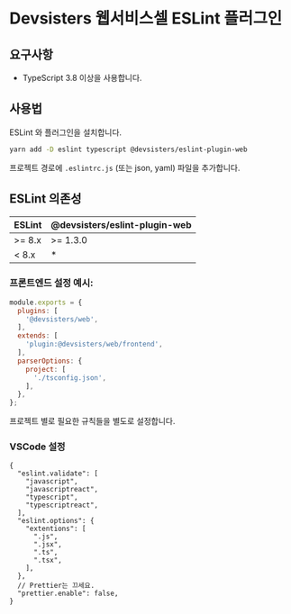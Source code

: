 # Devsisters 웹서비스셀 ESLint 플러그인

## 요구사항

- TypeScript 3.8 이상을 사용합니다.

## 사용법

ESLint 와 플러그인을 설치합니다.

```bash
yarn add -D eslint typescript @devsisters/eslint-plugin-web
```

프로젝트 경로에 `.eslintrc.js` (또는 json, yaml) 파일을 추가합니다.

## ESLint 의존성

| ESLint | @devsisters/eslint-plugin-web |
|--------|-------------------------------|
| >= 8.x | >= 1.3.0                      |
| < 8.x  | *                             |

### 프론트엔드 설정 예시:

```js
module.exports = {
  plugins: [
    '@devsisters/web',
  ],
  extends: [
    'plugin:@devsisters/web/frontend',
  ],
  parserOptions: {
    project: [
      './tsconfig.json',
    ],
  },
};
```

프로젝트 별로 필요한 규칙들을 별도로 설정합니다.

### VSCode 설정

```json5
{
  "eslint.validate": [
    "javascript",
    "javascriptreact",
    "typescript",
    "typescriptreact",
  ],
  "eslint.options": {
    "extentions": [
      ".js",
      ".jsx",
      ".ts",
      ".tsx",
    ],
  },
  // Prettier는 끄세요.
  "prettier.enable": false,
}
```
